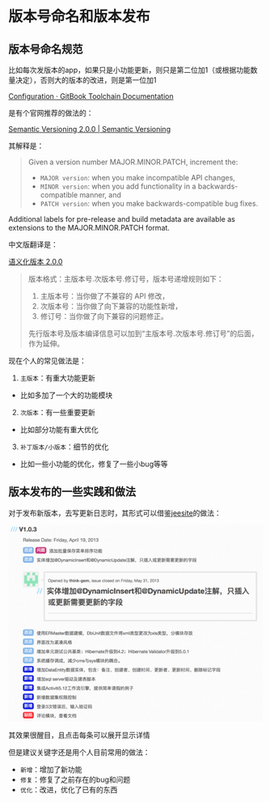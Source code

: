 # 版本号命名和版本发布

## 版本号命名规范
比如每次发版本的app，如果只是小功能更新，则只是第二位加1（或根据功能数量决定），否则大的版本的改进，则是第一位加1

[Configuration · GitBook Toolchain Documentation](https://toolchain.gitbook.com/config.html#structure)

是有个官网推荐的做法的：

[Semantic Versioning 2.0.0 | Semantic Versioning](https://semver.org)

其解释是：

> Given a version number MAJOR.MINOR.PATCH, increment the:
> * `MAJOR version`: when you make incompatible API changes,
> * `MINOR version`: when you add functionality in a backwards-compatible manner, and
> * `PATCH version`: when you make backwards-compatible bug fixes.

Additional labels for pre-release and build metadata are available as extensions to the MAJOR.MINOR.PATCH format.

中文版翻译是：

[语义化版本 2.0.0](http://semver.org/lang/zh-CN/)

> 版本格式：主版本号.次版本号.修订号，版本号递增规则如下：
> 
> 1. 主版本号：当你做了不兼容的 API 修改，
> 2. 次版本号：当你做了向下兼容的功能性新增，
> 3. 修订号：当你做了向下兼容的问题修正。
> 
> 先行版本号及版本编译信息可以加到“主版本号.次版本号.修订号”的后面，作为延伸。

现在个人的常见做法是：
1. `主版本`：有重大功能更新
  * 比如多加了一个大的功能模块
2. `次版本`：有一些重要更新
  * 比如部分功能有重大优化
3. `补丁版本/小版本`：细节的优化
  * 比如一些小功能的优化，修复了一些小bug等等

## 版本发布的一些实践和做法

对于发布新版本，去写更新日志时，其形式可以借鉴[jeesite](http://jeesite.com)的做法：

![发布新版本的日志的形式](../assets/img/jeesite_release_log_reference.png)

其效果很醒目，且点击每条可以展开显示详情

但是建议关键字还是用个人目前常用的做法：
* `新增`：增加了新功能
* `修复`：修复了之前存在的bug和问题
* `优化`：改进，优化了已有的东西
